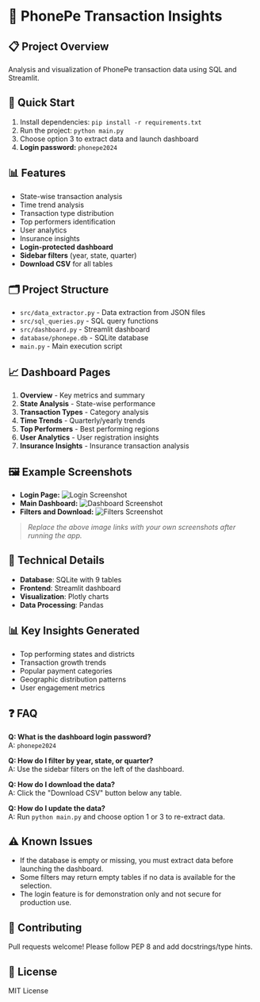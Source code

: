 # 📱 PhonePe Transaction Insights

## 📋 Project Overview
Analysis and visualization of PhonePe transaction data using SQL and Streamlit.

## 🚀 Quick Start
1. Install dependencies: `pip install -r requirements.txt`
2. Run the project: `python main.py`
3. Choose option 3 to extract data and launch dashboard
4. **Login password:** `phonepe2024`

## 📊 Features
- State-wise transaction analysis
- Time trend analysis
- Transaction type distribution
- Top performers identification
- User analytics
- Insurance insights
- **Login-protected dashboard**
- **Sidebar filters** (year, state, quarter)
- **Download CSV** for all tables

## 🗂️ Project Structure
- `src/data_extractor.py` - Data extraction from JSON files
- `src/sql_queries.py` - SQL query functions
- `src/dashboard.py` - Streamlit dashboard
- `database/phonepe.db` - SQLite database
- `main.py` - Main execution script

## 📈 Dashboard Pages
1. **Overview** - Key metrics and summary
2. **State Analysis** - State-wise performance
3. **Transaction Types** - Category analysis
4. **Time Trends** - Quarterly/yearly trends
5. **Top Performers** - Best performing regions
6. **User Analytics** - User registration insights
7. **Insurance Insights** - Insurance transaction analysis

## 🖼️ Example Screenshots
- **Login Page:**
  ![Login Screenshot](screenshots/login.png)
- **Main Dashboard:**
  ![Dashboard Screenshot](screenshots/dashboard.png)
- **Filters and Download:**
  ![Filters Screenshot](screenshots/filters.png)

> _Replace the above image links with your own screenshots after running the app._

## 🔧 Technical Details
- **Database**: SQLite with 9 tables
- **Frontend**: Streamlit dashboard
- **Visualization**: Plotly charts
- **Data Processing**: Pandas

## 📊 Key Insights Generated
- Top performing states and districts
- Transaction growth trends
- Popular payment categories
- Geographic distribution patterns
- User engagement metrics

## ❓ FAQ
**Q: What is the dashboard login password?**  
A: `phonepe2024`

**Q: How do I filter by year, state, or quarter?**  
A: Use the sidebar filters on the left of the dashboard.

**Q: How do I download the data?**  
A: Click the "Download CSV" button below any table.

**Q: How do I update the data?**  
A: Run `python main.py` and choose option 1 or 3 to re-extract data.

## ⚠️ Known Issues
- If the database is empty or missing, you must extract data before launching the dashboard.
- Some filters may return empty tables if no data is available for the selection.
- The login feature is for demonstration only and not secure for production use.

## 📝 Contributing
Pull requests welcome! Please follow PEP 8 and add docstrings/type hints.

## 📄 License
MIT License 